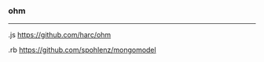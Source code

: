 ### ohm
---
.js
https://github.com/harc/ohm

.rb
https://github.com/spohlenz/mongomodel


```
```



```
```



```
```

